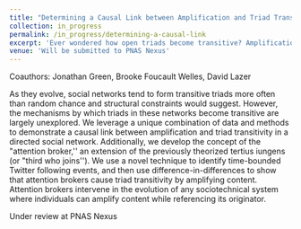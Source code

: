 ```yaml
---
title: "Determining a Causal Link between Amplification and Triad Transitivity in a Directed Social Network."
collection: in_progress
permalink: /in_progress/determining-a-causal-link
excerpt: 'Ever wondered how open triads become transitive? Amplification is one way this happens; we use causal inference and a novel Twitter API hack to empirically prove this.'
venue: 'Will be submitted to PNAS Nexus'
---
```

Coauthors: Jonathan Green, Brooke Foucault Welles, David Lazer

As they evolve, social networks tend to form transitive triads more often than random chance and structural constraints would suggest. However, the mechanisms by which triads in these networks become transitive are largely unexplored.  We leverage a unique combination of data and methods to demonstrate a causal link between amplification and triad transitivity in a directed social network. Additionally, we develop the concept of the "attention broker,'' an extension of the previously theorized tertius iungens (or "third who joins''). We use a novel technique to identify time-bounded Twitter following events, and then use difference-in-differences to show that attention brokers cause triad transitivity by amplifying content. Attention brokers intervene in the evolution of any sociotechnical system where individuals can amplify content while referencing its originator.

Under review at PNAS Nexus
